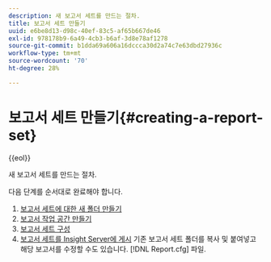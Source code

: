 ```yaml
---
description: 새 보고서 세트를 만드는 절차.
title: 보고서 세트 만들기
uuid: e6be8d13-d98c-40ef-83c5-af65b667de46
exl-id: 978178b9-6a49-4cb3-b6af-3d8e78af1278
source-git-commit: b1dda69a606a16dccca30d2a74c7e63dbd27936c
workflow-type: tm+mt
source-wordcount: '70'
ht-degree: 28%

---
```


# 보고서 세트 만들기{#creating-a-report-set}

{{eol}}

새 보고서 세트를 만드는 절차.

다음 단계를 순서대로 완료해야 합니다.

1. [보고서 세트에 대한 새 폴더 만들기](../../../../home/c-rpt-oview/c-work-rpt-sets/t-create-rpt-set/t-new-fldr-rpt-set.md#task-9936b9c1f0624732a24087d8fa3f2617)
1. [보고서 작업 공간 만들기](../../../../home/c-rpt-oview/c-work-rpt-sets/t-create-rpt-set/t-create-rpt-wrksp.md#task-993b616031904352acae13df6461e20b)
1. [보고서 세트 구성](../../../../home/c-rpt-oview/c-work-rpt-sets/t-create-rpt-set/t-config-rpt-set/t-config-rpt-set.md#task-cfb2fd0c28bc48c2acdd582fe0d670d0)
1. [보고서 세트를 Insight Server에 게시](../../../../home/c-rpt-oview/c-work-rpt-sets/t-create-rpt-set/t-pub-rpt-set.md#task-3fc45e02aa364b8d815a969b8adc2c27)
기존 보고서 세트 폴더를 복사 및 붙여넣고 해당 보고서를 수정할 수도 있습니다. [!DNL Report.cfg] 파일.
